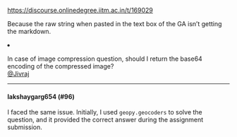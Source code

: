https://discourse.onlinedegree.iitm.ac.in/t/169029

Because the raw string when pasted in the text box of the GA isn’t getting the markdown.</p>
</li>
<li>
<p>In case of image compression question, should I return the base64 encoding of the compressed image?<br/>
<a class="mention" href="/u/jivraj">@Jivraj</a></p>
</li>
</ol><hr>

<h4>lakshaygarg654 (#96)</h4>
<p>I faced the same issue. Initially, I used <code>geopy.geocoders</code> to solve the question, and it provided the correct answer during the assignment submission.